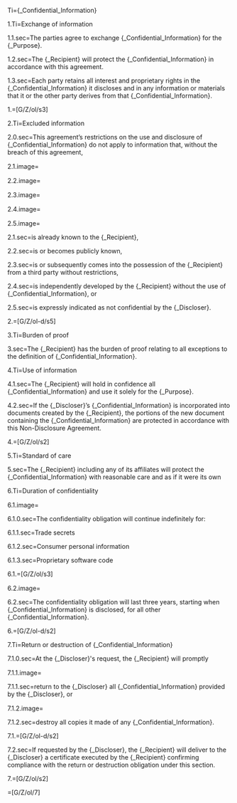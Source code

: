 Ti={_Confidential_Information}
	
1.Ti=Exchange of information

1.1.sec=The parties agree to exchange {_Confidential_Information} for the {_Purpose}.

1.2.sec=The {_Recipient} will protect the {_Confidential_Information} in accordance with this agreement.

1.3.sec=Each party retains all interest and proprietary rights in the {_Confidential_Information} it discloses and in any information or materials that it or the other party derives from that {_Confidential_Information}.

1.=[G/Z/ol/s3]

2.Ti=Excluded information

2.0.sec=This agreement’s restrictions on the use and disclosure of {_Confidential_Information} do not apply to information that, without the breach of this agreement,

2.1.image=<img src="Doc/G/IACCM-NDA-Design/Z/icon/alreadyknown.png" height="15" width="15" >  

2.2.image=<img src="Doc/G/IACCM-NDA-Design/Z/icon/public.png" height="15" width="15" >  

2.3.image=<img src="Doc/G/IACCM-NDA-Design/Z/icon/from3rdparty.png" height="15" width="15" >  

2.4.image=<img src="Doc/G/IACCM-NDA-Design/Z/icon/independently_developed.png" height="15" width="15" >  

2.5.image=<img src="Doc/G/IACCM-NDA-Design/Z/icon/marked_not_confidential.png" height="15" width="15" >  

2.1.sec=is already known to the {_Recipient},

2.2.sec=is or becomes publicly known,

2.3.sec=is or subsequently comes into the possession of the {_Recipient} from a third party without restrictions,

2.4.sec=is independently developed by the {_Recipient} without the use of {_Confidential_Information}, or

2.5.sec=is expressly indicated as not confidential by the {_Discloser}.

2.=[G/Z/ol-d/s5]

3.Ti=Burden of proof

3.sec=The {_Recipient} has the burden of proof relating to all exceptions to the definition of {_Confidential_Information}.
	
4.Ti=Use of information

4.1.sec=The {_Recipient} will hold in confidence all {_Confidential_Information} and use it solely for the {_Purpose}.

4.2.sec=If the {_Discloser}’s {_Confidential_Information} is incorporated into documents created by the {_Recipient}, the portions of the new document containing the {_Confidential_Information} are protected in accordance with this Non-Disclosure Agreement.

4.=[G/Z/ol/s2]

5.Ti=Standard of care

5.sec=The {_Recipient} including any of its affiliates will protect the {_Confidential_Information} with reasonable care and as if it were its own
	
6.Ti=Duration of confidentiality

6.1.image=<img src="Doc/G/IACCM-NDA-Design/Z/icon/duration_indefinite.png" height="15" width="15" >  

6.1.0.sec=The confidentiality obligation will continue indefinitely for:

6.1.1.sec=Trade secrets

6.1.2.sec=Consumer personal information

6.1.3.sec=Proprietary software code

6.1.=[G/Z/ol/s3]

6.2.image=<img src="Doc/G/IACCM-NDA-Design/Z/icon/duration_fixed.png" height="15" width="15" >  

6.2.sec=The confidentiality obligation will last three years, starting when {_Confidential_Information} is disclosed, for all other {_Confidential_Information}.

6.=[G/Z/ol-d/s2]

7.Ti=Return or destruction of {_Confidential_Information}

7.1.0.sec=At the {_Discloser}'s request, the {_Recipient} will promptly

7.1.1.image=<img src="Doc/G/IACCM-NDA-Design/Z/icon/return.png" height="15" width="15" >  

7.1.1.sec=return to the {_Discloser} all {_Confidential_Information} provided by the {_Discloser}, or

7.1.2.image=<img src="Doc/G/IACCM-NDA-Design/Z/icon/destroy.png" height="15" width="15" >  

7.1.2.sec=destroy all copies it made of any {_Confidential_Information}.

7.1.=[G/Z/ol-d/s2]

7.2.sec=If requested by the {_Discloser}, the {_Recipient} will deliver to the {_Discloser} a certificate executed by the {_Recipient} confirming compliance with the return or destruction obligation under this section.

7.=[G/Z/ol/s2]

=[G/Z/ol/7]
